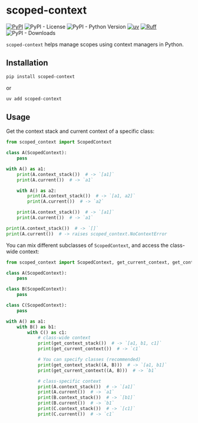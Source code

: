 # scoped-context

[![PyPI](https://img.shields.io/pypi/v/scoped-context)](https://pypi.org/project/scoped-context/)
![PyPI - License](https://img.shields.io/pypi/l/scoped-context)
![PyPI - Python Version](https://img.shields.io/pypi/pyversions/scoped-context)
[![uv](https://img.shields.io/endpoint?url=https://raw.githubusercontent.com/astral-sh/uv/main/assets/badge/v0.json)](https://github.com/astral-sh/uv)
[![Ruff](https://img.shields.io/endpoint?url=https://raw.githubusercontent.com/astral-sh/ruff/main/assets/badge/v2.json)](https://github.com/astral-sh/ruff)
![PyPI - Downloads](https://img.shields.io/pypi/dm/scoped-context)

`scoped-context` helps manage scopes using context managers in Python.

## Installation

```bash
pip install scoped-context
```

or

```bash
uv add scoped-context
```

## Usage

Get the context stack and current context of a specific class:

```python
from scoped_context import ScopedContext

class A(ScopedContext):
    pass

with A() as a1:
    print(A.context_stack())  # -> `[a1]`
    print(A.current())  # -> `a1`

    with A() as a2:
        print(A.context_stack())  # -> `[a1, a2]`
        print(A.current())  # -> `a2`

    print(A.context_stack())  # -> `[a1]`
    print(A.current())  # -> `a1`

print(A.context_stack())  # -> `[]`
print(A.current())  # -> raises scoped_context.NoContextError
```

You can mix different subclasses of `ScopedContext`, and access the class-wide context:

```python
from scoped_context import ScopedContext, get_current_context, get_context_stack

class A(ScopedContext):
    pass

class B(ScopedContext):
    pass

class C(ScopedContext):
    pass

with A() as a1:
    with B() as b1:
        with C() as c1:
            # class-wide context
            print(get_context_stack())  # -> `[a1, b1, c1]`
            print(get_current_context())  # -> `c1`

            # You can specify classes (recommended)
            print(get_context_stack((A, B)))  # -> `[a1, b1]`
            print(get_current_context((A, B)))  # -> `b1`

            # class-specific context
            print(A.context_stack())  # -> `[a1]`
            print(A.current())  # -> `a1`
            print(B.context_stack())  # -> `[b1]`
            print(B.current())  # -> `b1`
            print(C.context_stack())  # -> `[c1]`
            print(C.current())  # -> `c1`
```
